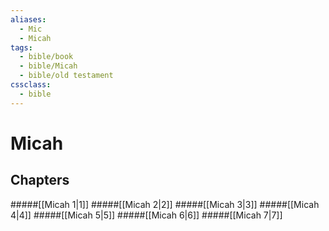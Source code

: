 ```yaml
---
aliases:
  - Mic
  - Micah
tags:
  - bible/book
  - bible/Micah
  - bible/old testament
cssclass:
  - bible
---
```


# Micah

## Chapters

#####[[Micah 1|1]]
#####[[Micah 2|2]]
#####[[Micah 3|3]]
#####[[Micah 4|4]]
#####[[Micah 5|5]]
#####[[Micah 6|6]]
#####[[Micah 7|7]]
